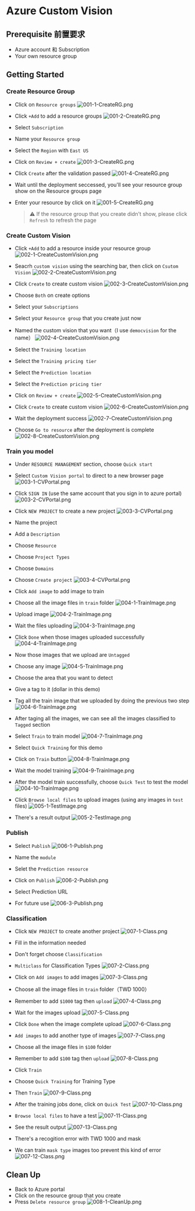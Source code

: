 # Azure Custom Vision 

## Prerequisite 前置要求
* Azure account 和 Subscription
* Your own resource group


## Getting Started
### Create Resource Group

* Click on `Resource groups`
![001-1-CreateRG.png](./images/001-1-CreateRG.png)

* Click `+Add` to add a resource groups
![001-2-CreateRG.png](./images/001-2-CreateRG.png)

* Select `Subscription`
* Name your `Resource group`
* Select the `Region` with `East US`
* Click on `Review + create`
![001-3-CreateRG.png](./images/001-3-CreateRG.png)

* Click `Create` after the validation passed
![001-4-CreateRG.png](./images/001-4-CreateRG.png)

* Wait until the deployment seccessed, you'll see your resource group show on the Resource groups page
* Enter your resource by click on it
![001-5-CreateRG.png](./images/001-5-CreateRG.png)
    > ⚠️ If the resource group that you create didn't show, please click `Refresh` to refresh the page

### Create Custom Vision
* Click `+Add` to add a resource inside your resource group
![002-1-CreateCustomVision.png](./images/002-1-CreateCustomVision.png)

* Seacrh `custom vision` using the searching bar, then click on `Csutom Vision`
![002-2-CreateCustomVision.png](./images/002-2-CreateCustomVision.png)

* Click `Create` to create custom vision
![002-3-CreateCustomVision.png](./images/002-3-CreateCustomVision.png)

* Choose `Both` on create options
* Select your `Subscriptions`
* Select your `Resource group` that you create just now
* Named the custom vision that you want（I use `democvision` for the name）
![002-4-CreateCustomVision.png](./images/002-4-CreateCustomVision.png)

* Select the `Training location`
* Select the `Training pricing tier`
* Select the `Prediction location`
* Select the `Prediction pricing tier`
* Click on `Review + create`
![002-5-CreateCustomVision.png](./images/002-5-CreateCustomVision.png)

* Click `Create` to create custom vision
![002-6-CreateCustomVision.png](./images/002-6-CreateCustomVision.png)

* Wait the deployment success
![002-7-CreateCustomVision.png](./images/002-7-CreateCustomVision.png)

* Choose `Go to resource` after the deployment is complete
![002-8-CreateCustomVision.png](./images/002-8-CreateCustomVision.png)

### Train you model
* Under `RESOURCE MANAGEMENT` section, choose `Quick start`
* Select `Custom Vision portal` to direct to a new browser page
![003-1-CVPortal.png](./images/003-1-CVPortal.png)

* Click `SIGN IN` (use the same account that you sign in to azure portal)
![003-2-CVPortal.png](./images/003-2-CVPortal.png)

* Click `NEW PROJECT` to create a new project
![003-3-CVPortal.png](./images/003-3-CVPortal.png)

* Name the project
* Add a `Description`
* Choose `Resource`
* Choose `Project Types`
* Choose `Domains`
* Choose `Create project`
![003-4-CVPortal.png](./images/003-4-CVPortal.png)

* Click `Add image` to add image to train
* Choose all the image files in `train` folder
![004-1-TrainImage.png](./images/004-1-TrainImage.png)

* Upload image
![004-2-TrainImage.png](./images/004-2-TrainImage.png)

* Wait the files uploading
![004-3-TrainImage.png](./images/004-3-TrainImage.png)

* Click `Done` when those images uploaded successfully
![004-4-TrainImage.png](./images/004-4-TrainImage.png)

* Now those images that we upload are `Untagged`
* Choose any image
![004-5-TrainImage.png](./images/004-5-TrainImage.png)

* Choose the area that you want to detect
* Give a tag to it (dollar in this demo)
* Tag all the train image that we uploaded by doing the previous two step
![004-6-TrainImage.png](./images/004-6-TrainImage.png)

* After taging all the images, we can see all the images classified to `Tagged` section
* Select `Train` to train model
![004-7-TrainImage.png](./images/004-7-TrainImage.png)

* Select `Quick Training` for this demo
* Click on `Train` button
![004-8-TrainImage.png](./images/004-8-TrainImage.png)

* Wait the model training
![004-9-TrainImage.png](./images/004-9-TrainImage.png)

* After the model train successfully, choose `Quick Test` to test the model
![004-10-TrainImage.png](./images/004-10-TrainImage.png)

* Click `Browse local files` to upload images (using any images in `test` files)
![005-1-TestImage.png](./images/005-1-TestImage.png)

* There's a result output 
![005-2-TestImage.png](./images/005-2-TestImage.png)

### Publish
* Select `Publish`
![006-1-Publish.png](./images/006-1-Publish.png)

* Name the `module`
* Selet the `Prediction resource`
* Click on `Publish`
![006-2-Publish.png](./images/006-2-Publish.png)

* Select Prediction URL
* For future use
![006-3-Publish.png](./images/006-3-Publish.png)

### Classification
* Click `NEW PROJECT` to create another project
![007-1-Class.png](./images/007-1-Class.png)

* Fill in the information needed
* Don't forget choose `Classification`
* `Multiclass` for Classification Types
![007-2-Class.png](./images/007-2-Class.png)

* Click on `Add images` to add images
![007-3-Class.png](./images/007-3-Class.png)

* Choose all the image files in `train` folder（TWD 1000）
* Remember to add `$1000` tag then `upload`
![007-4-Class.png](./images/007-4-Class.png)

* Wait for the images upload
![007-5-Class.png](./images/007-5-Class.png)

* Click `Done` when the image complete upload
![007-6-Class.png](./images/007-6-Class.png)

* `Add images` to add another type of images
![007-7-Class.png](./images/007-7-Class.png)

* Choose all the image files in `$100` folder
* Remember to add `$100` tag then `upload`
![007-8-Class.png](./images/007-8-Class.png)

* Click `Train`
* Choose `Quick Training` for Training Type
* Then `Train`
![007-9-Class.png](./images/007-9-Class.png)

* After the training jobs done, click on `Quick Test`
![007-10-Class.png](./images/007-10-Class.png)

* `Browse local files` to have a test
![007-11-Class.png](./images/007-11-Class.png)

* See the result output
![007-13-Class.png](./images/007-13-Class.png)

* There's a recogition error with TWD 1000 and mask
* We can train `mask type` images too prevent this kind of error
![007-12-Class.png](./images/007-12-Class.png)



## Clean Up
* Back to Azure portal
* Click on the resource group that you create
* Press `Delete resource group`
![008-1-CleanUp.png](./images/008-1-CleanUp.png)
